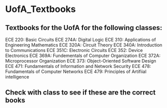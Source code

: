 # UofA_Textbooks

## Textbooks for the UofA for the following classes:
ECE 220:  Basic Circuits
ECE 274A: Digital Logic
ECE 310:  Applications of Engineering Mathematics
ECE 320A: Circuit Theory
ECE 340A: Introduction to Communications
ECE 351C: Electronic Circuits
ECE 352:  Device Electronics
ECE 369A: Fundementals of Computer Organization
ECE 372A: Microprocessor Organization
ECE 373: Object-Oriented Software Design
ECE 471: Fundamentals of Information and Network Security
ECE 478: Fundamentals of Computer Networks
ECE 479: Principles of Artifiial intelligence

## Check with class to see if these are the correct books
